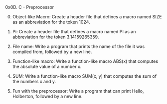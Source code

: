 0x0D. C - Preprocessor

0. Object-like Macro:
Create a header file that defines a macro named SIZE as an abbreviation for the token 1024.

1. Pi:
Create a header file that defines a macro named PI as an abbreviation for the token 3.14159265359.

2. File name:
Write a program that prints the name of the file it was compiled from, followed by a new line.

3. Function-like macro:
Write a function-like macro ABS(x) that computes the absolute value of a number x.

4. SUM:
Write a function-like macro SUM(x, y) that computes the sum of the numbers x and y.

6. Fun with the preprocessor:
Write a program that can print Hello, Holberton, followed by a new line.
